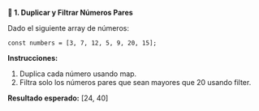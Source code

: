 <strong>🔢 1. Duplicar y Filtrar Números Pares</strong>

Dado el siguiente array de números:
```
const numbers = [3, 7, 12, 5, 9, 20, 15];
```

<strong>Instrucciones:</strong>  
1. Duplica cada número usando map.  
2. Filtra solo los números pares que sean mayores que 20 usando filter.

<strong>Resultado esperado:</strong> [24, 40]